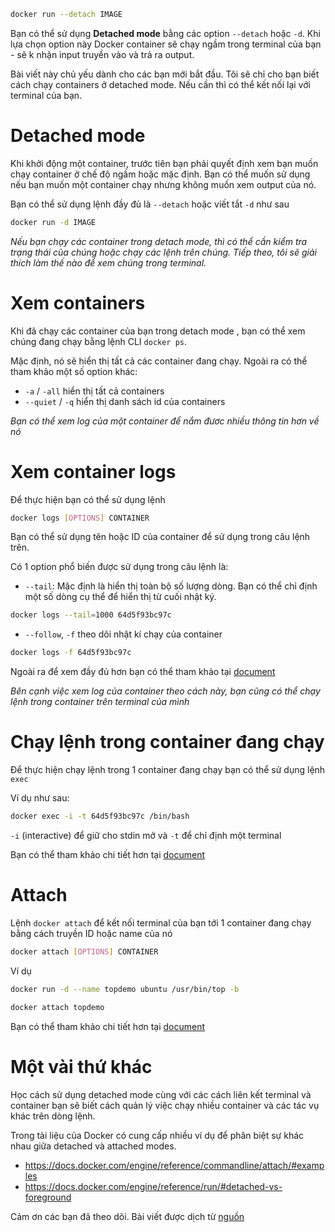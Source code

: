 ```bash
docker run --detach IMAGE 
```

Bạn có thể sử dụng **Detached mode** bằng các option `--detach` hoặc `-d`. Khi lựa chọn option này Docker container sẽ chạy ngầm trong terminal của bạn - sẽ k nhận input truyền vào và trả ra output. 

Bài viết này chủ yếu dành cho các bạn mới bắt đầu. Tôi sẽ chỉ cho bạn biết cách chạy containers ở detached mode. Nếu cần thì có thể kết nối lại với terminal của bạn. 

# Detached mode
Khi khởi động một container, trước tiên bạn phải quyết định xem bạn muốn chạy container ở chế độ ngầm hoặc mặc định. Bạn có thể muốn sử dụng nếu bạn muốn một container chạy nhưng không muốn xem output của nó. 

Bạn có thể sử dụng lệnh đầy đủ là `--detach` hoặc viết tắt `-d` như sau 

```bash
docker run -d IMAGE
```

*Nếu bạn chạy các container trong detach mode, thì có thể cần kiểm tra trạng thái của chúng hoặc chạy các lệnh trên chúng. Tiếp theo, tôi sẽ giải thích làm thế nào để xem chúng trong terminal.*
# Xem containers
Khi đã chạy các container của bạn trong detach mode , bạn có thể xem chúng đang chạy bằng lệnh CLI `docker ps`. 

Mặc định, nó sẽ hiển thị tất cả các container đang chạy. Ngoài ra có thể tham khảo một số option khác:

* `-a` / `-all` hiển thị tất cả containers 
* `--quiet` / `-q` hiển thị danh sách id của containers 

*Bạn có thể xem log của một container để nắm đươc nhiều thông tin hơn về nó*
# Xem container logs
Để thực hiện bạn có thể sử dụng lệnh 

```bash
docker logs [OPTIONS] CONTAINER
```

Bạn có thể sử dụng tên hoặc ID của container để sử dụng trong câu lệnh trên. 

Có 1 option phổ biến được sử dụng trong câu lệnh là:

* `--tail`: Mặc định là hiển thị toàn bộ số lượng dòng. Bạn có thể chỉ định một số dòng cụ thể để hiển thị từ cuối nhật ký. 

```bash
docker logs --tail=1000 64d5f93bc97c
```

* `--follow`,  `-f` theo dõi nhật kí chạy của container

```bash
docker logs -f 64d5f93bc97c
```

Ngoài ra để xem đầy đủ hơn bạn có thể tham khảo tại [document](https://docs.docker.com/engine/reference/commandline/logs/)

*Bên cạnh việc xem log của container theo cách này, bạn cũng có thể chạy lệnh trong container trên terminal của mình*

# Chạy lệnh trong container đang chạy
Để thực hiện chạy lệnh trong 1 container đang chạy bạn có thể sử dụng lệnh `exec`

Ví dụ như sau:

```bash
docker exec -i -t 64d5f93bc97c /bin/bash
```

`-i` (interactive) để giữ cho stdin mở và `-t` để chỉ định một terminal

Bạn có thể tham khảo chi tiết hơn tại [document](https://docs.docker.com/v17.12/engine/reference/commandline/exec/)
# Attach
Lệnh `docker attach` để kết nối terminal của bạn tới 1 container đang chạy bằng cách truyền ID hoặc name của nó

```bash
docker attach [OPTIONS] CONTAINER
```

Ví dụ 

```bash
docker run -d --name topdemo ubuntu /usr/bin/top -b

docker attach topdemo
```

Bạn có thể tham khảo chi tiết hơn tại [document](https://docs.docker.com/v17.12/engine/reference/commandline/attach/)

# Một vài thứ khác

Học cách sử dụng detached mode cùng với các cách liên kết terminal và container bạn sẽ biết cách quản lý việc chạy nhiều container và các tác vụ khác trên dòng lệnh.

Trong tài liệu của Docker có cung cấp nhiều ví dụ để phân biệt sự khác nhau giữa detached và attached modes. 

* https://docs.docker.com/engine/reference/commandline/attach/#examples
* https://docs.docker.com/engine/reference/run/#detached-vs-foreground

Cảm ơn các bạn đã theo dõi. Bài viết được dịch từ [nguồn](https://medium.freecodecamp.org/dockers-detached-mode-for-beginners-c53095193ee9)